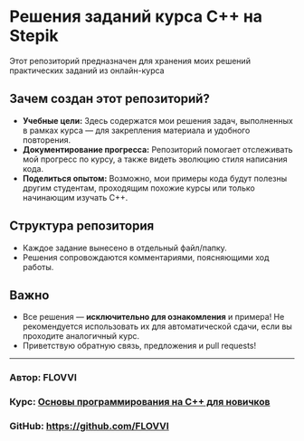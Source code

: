 # Решения заданий курса C++ на Stepik

Этот репозиторий предназначен для хранения моих решений практических заданий из онлайн-курса 

## Зачем создан этот репозиторий?

- **Учебные цели:** Здесь содержатся мои решения задач, выполненных в рамках курса — для закрепления материала и удобного повторения.
- **Документирование прогресса:** Репозиторий помогает отслеживать мой прогресс по курсу, а также видеть эволюцию стиля написания кода.
- **Поделиться опытом:** Возможно, мои примеры кода будут полезны другим студентам, проходящим похожие курсы или только начинающим изучать C++.

## Структура репозитория

- Каждое задание вынесено в отдельный файл/папку.
- Решения сопровождаются комментариями, поясняющими ход работы.

## Важно

- Все решения — **исключительно для ознакомления** и примера! Не рекомендуется использовать их для автоматической сдачи, если вы проходите аналогичный курс.
- Приветствую обратную связь, предложения и pull requests!

---

### **Автор:** FLOVVI 
### **Курс:** [Основы программирования на C++ для новичков](https://stepik.org/course/238009/syllabus) 
### **GitHub:** https://github.com/FLOVVI
